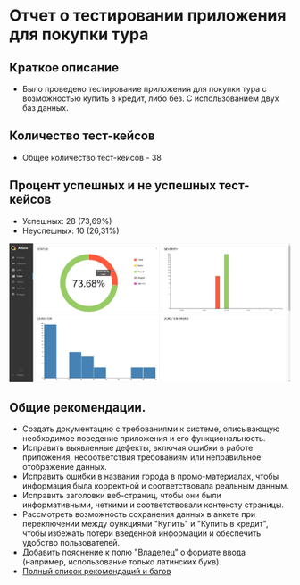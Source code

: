 # Отчет о тестировании приложения для покупки тура

## Краткое описание
- Было проведено тестирование приложения для покупки тура с возможностью купить в кредит, либо без. С использованием двух баз данных.

## Количество тест-кейсов
- Общее количество тест-кейсов - 38

## Процент успешных и не успешных тест-кейсов
* Успешных: 28 (73,69%)
* Неуспешных: 10 (26,31%)

![](./documents/images/Graphs.jpg)

## Общие рекомендации.

- Создать документацию с требованиями к системе, описывающую необходимое поведение приложения и его функциональность.
- Исправить выявленные дефекты, включая ошибки в работе приложения, несоответствия требованиям или неправильное отображение данных.
- Исправить ошибки в названии города в промо-материалах, чтобы информация была корректной и соответствовала реальным данным.
- Исправить заголовки веб-страниц, чтобы они были информативными, четкими и соответствовали контексту страницы.
- Рассмотреть возможность сохранения данных в анкете при переключении между функциями "Купить" и "Купить в кредит", чтобы избежать потери введенной информации и обеспечить удобство пользователей.
- Добавить пояснение к полю "Владелец" о формате ввода (например, использование только латинских букв).
- [Полный список рекомендаций и багов](https://github.com/GKZ28/Dipolom_2.0/issues)

